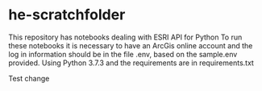 # he-scratchfolder
This repository has notebooks dealing with ESRI API for Python
To run these notebooks it is necessary to have an ArcGis online account and the log in information should be in the file .env, based on the sample.env provided.
Using Python 3.7.3 and the requirements are in requirements.txt

Test change
